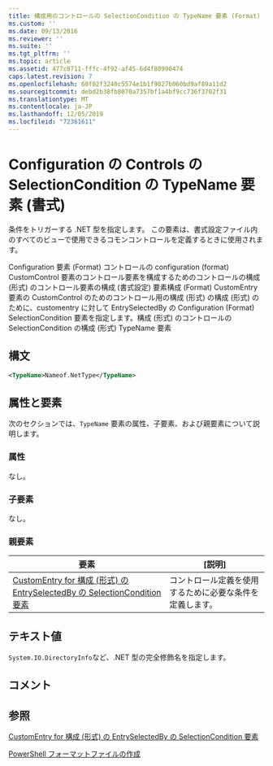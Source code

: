 ```yaml
---
title: 構成用のコントロールの SelectionCondition の TypeName 要素 (Format) |Microsoft Docs
ms.custom: ''
ms.date: 09/13/2016
ms.reviewer: ''
ms.suite: ''
ms.tgt_pltfrm: ''
ms.topic: article
ms.assetid: 477c8711-fffc-4f92-af45-6d4f80990474
caps.latest.revision: 7
ms.openlocfilehash: 60f02f3240c5574e1b1f9027b060bd9af89a11d2
ms.sourcegitcommit: debd2b38fb8070a7357bf1a4bf9cc736f3702f31
ms.translationtype: MT
ms.contentlocale: ja-JP
ms.lasthandoff: 12/05/2019
ms.locfileid: "72361611"
---
```

# <a name="typename-element-for-selectioncondition-for-controls-for-configuration-format"></a>Configuration の Controls の SelectionCondition の TypeName 要素 (書式)

条件をトリガーする .NET 型を指定します。 この要素は、書式設定ファイル内のすべてのビューで使用できるコモンコントロールを定義するときに使用されます。

Configuration 要素 (Format) コントロールの configuration (format) CustomControl 要素のコントロール要素を構成するためのコントロールの構成 (形式) のコントロール要素の構成 (書式設定) 要素構成 (Format) CustomEntry 要素の CustomControl のためのコントロール用の構成 (形式) の構成 (形式) のために、customentry に対して EntrySelectedBy の Configuration (Format) SelectionCondition 要素を指定します。構成 (形式) のコントロールの SelectionCondition の構成 (形式) TypeName 要素

## <a name="syntax"></a>構文

```xml
<TypeName>Nameof.NetType</TypeName>

```

## <a name="attributes-and-elements"></a>属性と要素

次のセクションでは、`TypeName` 要素の属性、子要素、および親要素について説明します。

### <a name="attributes"></a>属性

なし。

### <a name="child-elements"></a>子要素

なし。

### <a name="parent-elements"></a>親要素

|要素|[説明]|
|-------------|-----------------|
|[CustomEntry for 構成 (形式) の EntrySelectedBy の SelectionCondition 要素](./selectioncondition-element-for-entryselectedby-for-controls-for-configuration-format.md)|コントロール定義を使用するために必要な条件を定義します。|

## <a name="text-value"></a>テキスト値

`System.IO.DirectoryInfo`など、.NET 型の完全修飾名を指定します。

## <a name="remarks"></a>コメント

## <a name="see-also"></a>参照

[CustomEntry for 構成 (形式) の EntrySelectedBy の SelectionCondition 要素](./selectioncondition-element-for-entryselectedby-for-controls-for-configuration-format.md)

[PowerShell フォーマットファイルの作成](./writing-a-powershell-formatting-file.md)

